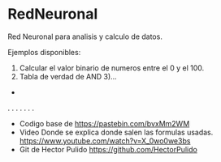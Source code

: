 # RedNeuronal

Red Neuronal para analisis y calculo de datos.

Ejemplos disponibles:
1) Calcular el valor binario de numeros entre el 0 y el 100.
2) Tabla de verdad de AND
3)...
-
.
.
.
.
.
.
.

- Codigo base de https://pastebin.com/bvxMm2WM
- Video Donde se explica donde salen las formulas usadas. https://www.youtube.com/watch?v=X_0wo0we3bs
- Git de Hector Pulido https://github.com/HectorPulido
